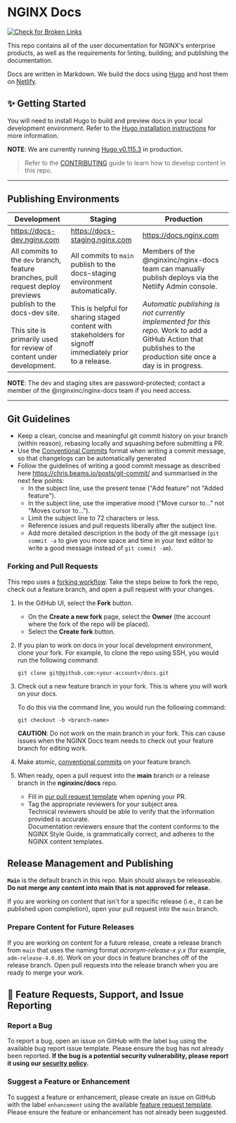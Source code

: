 # NGINX Docs

[![Check for Broken Links](https://github.com/nginxinc/docs/actions/workflows/check-broken-links.yml/badge.svg)](https://github.com/nginxinc/docs/actions/workflows/check-broken-links.yml)


This repo contains all of the user documentation for NGINX's enterprise products, as well as the requirements for linting, building, and publishing the documentation.

Docs are written in Markdown. We build the docs using [Hugo](https://gohugo.io) and host them on [Netlify](https://www.netlify.com/).

## ✨ Getting Started

You will need to install Hugo to build and preview docs in your local development environment. 
Refer to the [Hugo installation instructions](https://gohugo.io/getting-started/installing/) for more information.

**NOTE**: We are currently running [Hugo v0.115.3](https://github.com/gohugoio/hugo/releases/tag/v0.115.3) in production.

> Refer to the [CONTRIBUTING](./CONTRIBUTING.md) guide to learn how to develop content in this repo.

---

## Publishing Environments

| Development | Staging | Production |
|--------|--------|--------|
| https://docs-dev.nginx.com | https://docs-staging.nginx.com | https://docs.nginx.com |
| All commits to the `dev` branch, feature branches, pull request deploy previews publish to the docs-dev site.<br><br>This site is primarily used for review of content under development. | All commits to `main` publish to the docs-staging environment automatically.<br><br>This is helpful for sharing staged content with stakeholders for signoff immediately prior to a release. | Members of the @nginxinc/nginx-docs team can manually publish deploys via the Netlify Admin console.<br><br>*Automatic publishing is not currently implemented for this repo.* Work to add a GitHub Action that publishes to the production site once a day is in progress. |

**NOTE**: The dev and staging sites are password-protected; contact a member of the @nginxinc/nginx-docs team if you need access.  

---

## Git Guidelines

- Keep a clean, concise and meaningful git commit history on your branch (within reason), rebasing locally and squashing before submitting a PR.
- Use the [Conventional Commits](https://www.conventionalcommits.org/en/v1.0.0/) format when writing a commit message, so that changelogs can be automatically generated
- Follow the guidelines of writing a good commit message as described here <https://chris.beams.io/posts/git-commit/> and summarised in the next few points:
  - In the subject line, use the present tense ("Add feature" not "Added feature").
  - In the subject line, use the imperative mood ("Move cursor to..." not "Moves cursor to...").
  - Limit the subject line to 72 characters or less.
  - Reference issues and pull requests liberally after the subject line.
  - Add more detailed description in the body of the git message (`git commit -a` to give you more space and time in your text editor to write a good message instead of `git commit -am`).

### Forking and Pull Requests

This repo uses a [forking workflow](https://www.atlassian.com/git/tutorials/comparing-workflows/forking-workflow). Take the steps below to fork the repo, check out a feature branch, and open a pull request with your changes.

1. In the GitHub UI, select the **Fork** button.
   
    - On the **Create a new fork** page, select the **Owner** (the account where the fork of the repo will be placed).
    - Select the **Create fork** button.

2. If you plan to work on docs in your local development environment, clone your fork. 
   For example, to clone the repo using SSH, you would run the following command:
    
    ```shell
    git clone git@github.com:<your-account>/docs.git
    ```

3. Check out a new feature branch in your fork. This is where you will work on your docs. 

   To do this via the command line, you would run the following command:

    ```shell
    git checkout -b <branch-name>
    ```

    **CAUTION**: Do not work on the main branch in your fork. This can cause issues when the NGINX Docs team needs to check out your feature branch for editing work.

4. Make atomic, [conventional commits](https://www.conventionalcommits.org/en/v1.0.0/) on your feature branch. 

5. When ready, open a pull request into the **main** branch or a release branch in the **nginxinc/docs** repo.
    
    - Fill in [our pull request template](https://github.com/nginxinc/docs/blob/main/.github/pull_request_template.md) when opening your PR.
    - Tag the appropriate reviewers for your subject area.  
      Technical reviewers should be able to verify that the information provided is accurate.  
      Documentation reviewers ensure that the content conforms to the NGINX Style Guide, is grammatically correct, and adheres to the NGINX content templates. 

## Release Management and Publishing

**`Main`** is the default branch in this repo. Main should always be releaseable. 
**Do not merge any content into main that is not approved for release.**

If you are working on content that isn't for a specific release (i.e., it can be published upon completion), open your pull request into the `main` branch.

### Prepare Content for Future Releases

If you are working on content for a future release, create a release branch from `main` that uses the naming format *acronym-release-x.y.x* (for example, `adm-release-4.0.0`). Work on your docs in feature branches off of the release branch. Open pull requests into the release branch when you are ready to merge your work.

## 📨 Feature Requests, Support, and Issue Reporting

### Report a Bug

To report a bug, open an issue on GitHub with the label `bug` using the available bug report issue template. Please ensure the bug has not already been reported. **If the bug is a potential security vulnerability, please report it using our [security policy](https://github.com/nginxinc/docs/blob/main/SECURITY.md).**

### Suggest a Feature or Enhancement

To suggest a feature or enhancement, please create an issue on GitHub with the label `enhancement` using the available [feature request template](https://github.com/nginxinc/docs/blob/main/.github/feature_request_template.md). Please ensure the feature or enhancement has not already been suggested.

